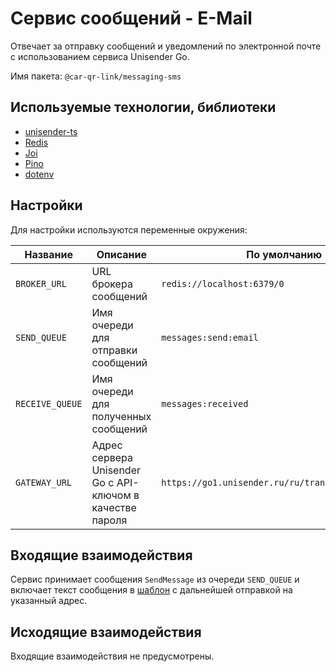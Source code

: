 # Сервис сообщений - E-Mail

Отвечает за отправку сообщений и уведомлений по электронной почте с использованием сервиса Unisender Go.

Имя пакета: `@car-qr-link/messaging-sms`

## Используемые технологии, библиотеки

- [unisender-ts](https://github.com/zhelvis/unisender-ts)
- [Redis](https://redis.io)
- [Joi](https://joi.dev)
- [Pino](https://github.com/pinojs/pino)
- [dotenv](https://github.com/motdotla/dotenv)

## Настройки

Для настройки используются переменные окружения:

| Название        | Описание                                                  | По умолчанию                                       |
| --------------- | --------------------------------------------------------- | -------------------------------------------------- |
| `BROKER_URL`    | URL брокера сообщений                                     | `redis://localhost:6379/0`                         |
| `SEND_QUEUE`    | Имя очереди для отправки сообщений                        | `messages:send:email`                              |
| `RECEIVE_QUEUE` | Имя очереди для полученных сообщений                      | `messages:received`                                |
| `GATEWAY_URL`   | Адрес сервера Unisender Go с API-ключом в качестве пароля | `https://go1.unisender.ru/ru/transactional/api/v1` |

## Входящие взаимодействия

Сервис принимает сообщения `SendMessage` из очереди `SEND_QUEUE` и включает текст сообщения в [шаблон](./assets/notification.html) с дальнейшей отправкой на указанный адрес.

## Исходящие взаимодействия

Входящие взаимодействия не предусмотрены.
